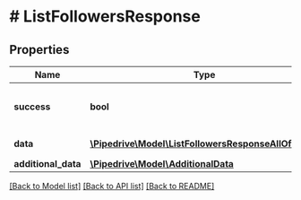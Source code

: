 # # ListFollowersResponse

## Properties

Name | Type | Description | Notes
------------ | ------------- | ------------- | -------------
**success** | **bool** | If the response is successful or not | [optional]
**data** | [**\Pipedrive\Model\ListFollowersResponseAllOfData[]**](ListFollowersResponseAllOfData.md) | The list of followers | [optional]
**additional_data** | [**\Pipedrive\Model\AdditionalData**](AdditionalData.md) |  | [optional]

[[Back to Model list]](../../README.md#models) [[Back to API list]](../../README.md#endpoints) [[Back to README]](../../README.md)
